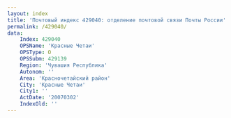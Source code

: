 ```yaml
---
layout: index
title: 'Почтовый индекс 429040: отделение почтовой связи Почты России'
permalink: /429040/
data:
    Index: 429040
    OPSName: 'Красные Четаи'
    OPSType: О
    OPSSubm: 429139
    Region: 'Чувашия Республика'
    Autonom: ''
    Area: 'Красночетайский район'
    City: 'Красные Четаи'
    City1: ''
    ActDate: '20070302'
    IndexOld: ''
---
```

